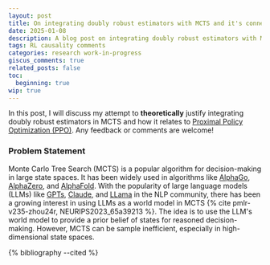 ```yaml
---
layout: post
title: On integrating doubly robust estimators with MCTS and it's connection with PPO
date: 2025-01-08
description: A blog post on integrating doubly robust estimators with MCTS and it's connection with PPO
tags: RL causality comments
categories: research work-in-progress
giscus_comments: true
related_posts: false
toc:
  beginning: true
wip: true
---
```


In this post, I will discuss my attempt to **theoretically** justify integrating doubly robust estimators in MCTS and
how it relates to [Proximal Policy Optimization (PPO)](https://arxiv.org/abs/1707.06347). Any feedback or comments are welcome!

### Problem Statement

Monte Carlo Tree Search (MCTS) is a popular algorithm for decision-making in large state spaces. It has been widely
used in algorithms like [AlphaGo](https://deepmind.google/research/breakthroughs/alphago/), [AlphaZero](https://deepmind.google/discover/blog/alphazero-shedding-new-light-on-chess-shogi-and-go/),
and [AlphaFold](https://deepmind.google/technologies/alphafold/). With the popularity of large language models (LLMs)
like [GPTs](https://openai.com/index/introducing-chatgpt-pro/), [Claude](https://claude.ai/new), and [LLama](https://www.llama.com/) in the NLP community,
there has been a growing interest in using LLMs as a world model in MCTS {% cite pmlr-v235-zhou24r, NEURIPS2023_65a39213 %}.
The idea is to use the LLM's world model to provide a prior belief of states for reasoned decision-making.
However, MCTS can be sample inefficient, especially in high-dimensional state spaces.



{% bibliography --cited %}
